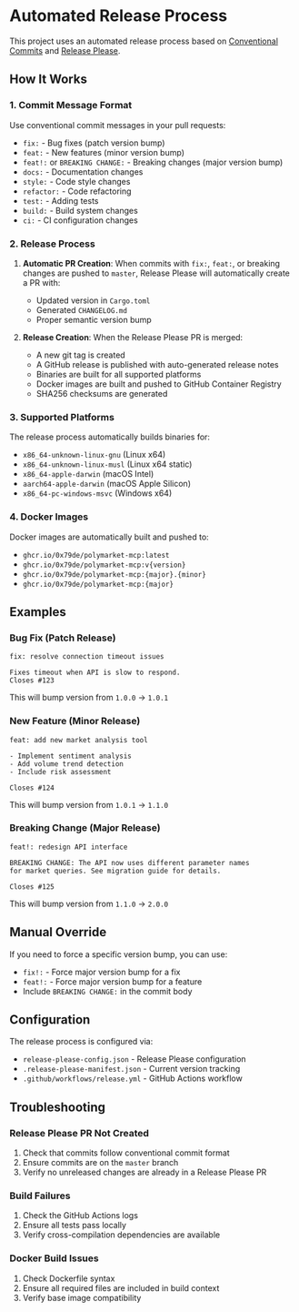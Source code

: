 # Automated Release Process

This project uses an automated release process based on [Conventional Commits](https://www.conventionalcommits.org/) and [Release Please](https://github.com/googleapis/release-please).

## How It Works

### 1. Commit Message Format

Use conventional commit messages in your pull requests:

- `fix:` - Bug fixes (patch version bump)
- `feat:` - New features (minor version bump)
- `feat!:` or `BREAKING CHANGE:` - Breaking changes (major version bump)
- `docs:` - Documentation changes
- `style:` - Code style changes
- `refactor:` - Code refactoring
- `test:` - Adding tests
- `build:` - Build system changes
- `ci:` - CI configuration changes

### 2. Release Process

1. **Automatic PR Creation**: When commits with `fix:`, `feat:`, or breaking changes are pushed to `master`, Release Please will automatically create a PR with:
   - Updated version in `Cargo.toml`
   - Generated `CHANGELOG.md`
   - Proper semantic version bump

2. **Release Creation**: When the Release Please PR is merged:
   - A new git tag is created
   - A GitHub release is published with auto-generated release notes
   - Binaries are built for all supported platforms
   - Docker images are built and pushed to GitHub Container Registry
   - SHA256 checksums are generated

### 3. Supported Platforms

The release process automatically builds binaries for:

- `x86_64-unknown-linux-gnu` (Linux x64)
- `x86_64-unknown-linux-musl` (Linux x64 static)
- `x86_64-apple-darwin` (macOS Intel)
- `aarch64-apple-darwin` (macOS Apple Silicon)
- `x86_64-pc-windows-msvc` (Windows x64)

### 4. Docker Images

Docker images are automatically built and pushed to:
- `ghcr.io/0x79de/polymarket-mcp:latest`
- `ghcr.io/0x79de/polymarket-mcp:v{version}`
- `ghcr.io/0x79de/polymarket-mcp:{major}.{minor}`
- `ghcr.io/0x79de/polymarket-mcp:{major}`

## Examples

### Bug Fix (Patch Release)
```
fix: resolve connection timeout issues

Fixes timeout when API is slow to respond.
Closes #123
```
This will bump version from `1.0.0` → `1.0.1`

### New Feature (Minor Release)
```
feat: add new market analysis tool

- Implement sentiment analysis
- Add volume trend detection
- Include risk assessment

Closes #124
```
This will bump version from `1.0.1` → `1.1.0`

### Breaking Change (Major Release)
```
feat!: redesign API interface

BREAKING CHANGE: The API now uses different parameter names
for market queries. See migration guide for details.

Closes #125
```
This will bump version from `1.1.0` → `2.0.0`

## Manual Override

If you need to force a specific version bump, you can use:

- `fix!:` - Force major version bump for a fix
- `feat!:` - Force major version bump for a feature
- Include `BREAKING CHANGE:` in the commit body

## Configuration

The release process is configured via:

- `release-please-config.json` - Release Please configuration
- `.release-please-manifest.json` - Current version tracking
- `.github/workflows/release.yml` - GitHub Actions workflow

## Troubleshooting

### Release Please PR Not Created

1. Check that commits follow conventional commit format
2. Ensure commits are on the `master` branch
3. Verify no unreleased changes are already in a Release Please PR

### Build Failures

1. Check the GitHub Actions logs
2. Ensure all tests pass locally
3. Verify cross-compilation dependencies are available

### Docker Build Issues

1. Check Dockerfile syntax
2. Ensure all required files are included in build context
3. Verify base image compatibility
